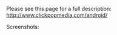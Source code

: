Please see this page for a full description:
http://www.clickpopmedia.com/android/

Screenshots:

![![](http://growing-phone-pet.googlecode.com/svn/trunk/doc/screenshots/thumb/growing_phone_pet_0.3.0_start.png)](http://growing-phone-pet.googlecode.com/svn/trunk/doc/screenshots/growing_phone_pet_0.3.0_start.png)
![![](http://growing-phone-pet.googlecode.com/svn/trunk/doc/screenshots/thumb/growing_phone_pet_0.4.0_crying.gif)](http://growing-phone-pet.googlecode.com/svn/trunk/doc/screenshots/growing_phone_pet_0.4.0_crying.gif)
![![](http://growing-phone-pet.googlecode.com/svn/trunk/doc/screenshots/thumb/growing_phone_pet_0.3.0_menu_fun.png)](http://growing-phone-pet.googlecode.com/svn/trunk/doc/screenshots/growing_phone_pet_0.3.0_menu_fun.png)
![![](http://growing-phone-pet.googlecode.com/svn/trunk/doc/screenshots/thumb/growing_phone_pet_0.4.0_fun_response_book.png)](http://growing-phone-pet.googlecode.com/svn/trunk/doc/screenshots/growing_phone_pet_0.4.0_fun_response_book.png)
![![](http://growing-phone-pet.googlecode.com/svn/trunk/doc/screenshots/thumb/growing_phone_pet_0.4.0_fun_response_gamecontroller.png)](http://growing-phone-pet.googlecode.com/svn/trunk/doc/screenshots/growing_phone_pet_0.4.0_fun_response_gamecontroller.png)
![![](http://growing-phone-pet.googlecode.com/svn/trunk/doc/screenshots/thumb/growing_phone_pet_0.4.0_fun_response_instrument.png)](http://growing-phone-pet.googlecode.com/svn/trunk/doc/screenshots/growing_phone_pet_0.4.0_fun_response_instrument.png)
![![](http://growing-phone-pet.googlecode.com/svn/trunk/doc/screenshots/thumb/growing_phone_pet_0.4.0_fun_response_weights.png)](http://growing-phone-pet.googlecode.com/svn/trunk/doc/screenshots/growing_phone_pet_0.4.0_fun_response_weights.png)
![![](http://growing-phone-pet.googlecode.com/svn/trunk/doc/screenshots/thumb/growing_phone_pet_0.3.0_menu_food.png)](http://growing-phone-pet.googlecode.com/svn/trunk/doc/screenshots/growing_phone_pet_0.3.0_menu_food.png)
![![](http://growing-phone-pet.googlecode.com/svn/trunk/doc/screenshots/thumb/growing_phone_pet_0.4.0_food_response.png)](http://growing-phone-pet.googlecode.com/svn/trunk/doc/screenshots/growing_phone_pet_0.4.0_food_response.png)
![![](http://growing-phone-pet.googlecode.com/svn/trunk/doc/screenshots/thumb/growing_phone_pet_0.3.2_menu_settings.png)](http://growing-phone-pet.googlecode.com/svn/trunk/doc/screenshots/growing_phone_pet_0.3.2_menu_settings.png)
![![](http://growing-phone-pet.googlecode.com/svn/trunk/doc/screenshots/thumb/growing_phone_pet_0.3.0_end.png)](http://growing-phone-pet.googlecode.com/svn/trunk/doc/screenshots/growing_phone_pet_0.3.0_end.png)